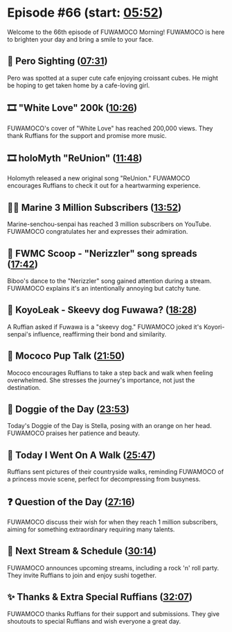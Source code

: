 # Episode #66 (start: [05:52](https://youtu.be/js_Z9bB1Sog?t=05m52s))

Welcome to the 66th episode of FUWAMOCO Morning! FUWAMOCO is here to brighten your day and bring a smile to your face.

## 👀 Pero Sighting ([07:31](https://youtu.be/js_Z9bB1Sog?t=07m31s))

Pero was spotted at a super cute cafe enjoying croissant cubes. He might be hoping to get taken home by a cafe-loving girl.

## 🎞️ "White Love" 200k ([10:26](https://youtu.be/js_Z9bB1Sog?t=10m26s))

FUWAMOCO's cover of "White Love" has reached 200,000 views. They thank Ruffians for the support and promise more music.

## 🎞️ holoMyth "ReUnion" ([11:48](https://youtu.be/js_Z9bB1Sog?t=11m48s))

Holomyth released a new original song "ReUnion." FUWAMOCO encourages Ruffians to check it out for a heartwarming experience.

## 🏴‍☠️ Marine 3 Million Subscribers ([13:52](https://youtu.be/js_Z9bB1Sog?t=13m52s))

Marine-senchou-senpai has reached 3 million subscribers on YouTube. FUWAMOCO congratulates her and expresses their admiration.

## 🔎 FWMC Scoop - "Nerizzler" song spreads ([17:42](https://youtu.be/js_Z9bB1Sog?t=17m42s))

Biboo's dance to the "Nerizzler" song gained attention during a stream. FUWAMOCO explains it's an intentionally annoying but catchy tune.

## 🐶 KoyoLeak - Skeevy dog Fuwawa? ([18:28](https://youtu.be/js_Z9bB1Sog?t=18m28s))

A Ruffian asked if Fuwawa is a "skeevy dog." FUWAMOCO joked it's Koyori-senpai's influence, reaffirming their bond and similarity.

## 📣 Mococo Pup Talk ([21:50](https://youtu.be/js_Z9bB1Sog?t=21m50s))

Mococo encourages Ruffians to take a step back and walk when feeling overwhelmed. She stresses the journey's importance, not just the destination.

## 🐶 Doggie of the Day ([23:53](https://youtu.be/js_Z9bB1Sog?t=23m53s))

Today's Doggie of the Day is Stella, posing with an orange on her head. FUWAMOCO praises her patience and beauty.

## 🚶 Today I Went On A Walk ([25:47](https://youtu.be/js_Z9bB1Sog?t=25m47s))

Ruffians sent pictures of their countryside walks, reminding FUWAMOCO of a princess movie scene, perfect for decompressing from busyness.

## ❓ Question of the Day ([27:16](https://youtu.be/js_Z9bB1Sog?t=27m16s))

FUWAMOCO discuss their wish for when they reach 1 million subscribers, aiming for something extraordinary requiring many talents.

## 📅 Next Stream & Schedule ([30:14](https://youtu.be/js_Z9bB1Sog?t=30m14s))

FUWAMOCO announces upcoming streams, including a rock 'n' roll party. They invite Ruffians to join and enjoy sushi together.

## ✨ Thanks & Extra Special Ruffians ([32:07](https://youtu.be/js_Z9bB1Sog?t=32m07s))

FUWAMOCO thanks Ruffians for their support and submissions. They give shoutouts to special Ruffians and wish everyone a great day.
